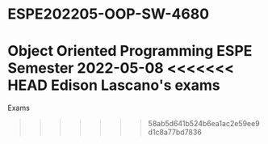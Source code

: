 # ESPE202205-OOP-SW-4680
Object Oriented Programming ESPE Semester 2022-05-08
<<<<<<< HEAD
Edison Lascano's exams
=======
Exams
>>>>>>> 58ab5d641b524b6ea1ac2e59ee9d1c8a77bd7836
